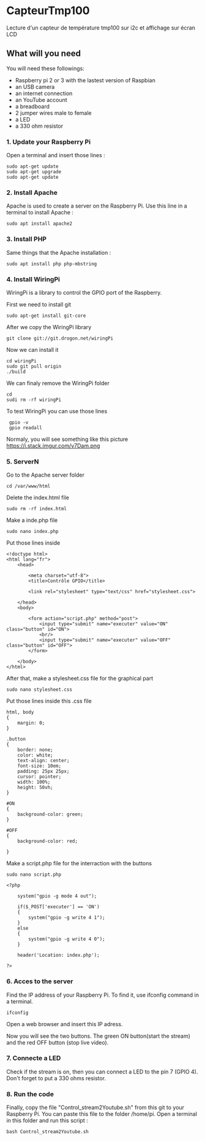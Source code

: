 # CapteurTmp100
Lecture d'un capteur de température tmp100 sur i2c et affichage  sur écran LCD

## What will you need 

You will need these followings: 

- Raspberry pi 2 or 3 with the lastest version of Raspbian
- an USB camera
- an internet connection
- an YouTube account
- a breadboard
- 2 jumper wires male to female 
- a LED
- a 330 ohm resistor

### 1. Update your Raspberry Pi

Open a terminal and insert those lines : 

```
sudo apt-get update 
sudo apt-get upgrade
sudo apt-get update
```

### 2. Install Apache

Apache is used to create a server on the Raspberry Pi. Use this line in a terminal to install Apache : 

```
sudo apt install apache2
```

### 3. Install PHP

Same things that the Apache installation : 

```
sudo apt install php php-mbstring
```

### 4. Install WiringPi

WiringPi is a library to control the GPIO port of the Raspberry.

First we need to install git

``` 
sudo apt-get install git-core
```

After we copy the WiringPi library 

```
git clone git://git.drogon.net/wiringPi
```

Now we can install it

```
cd wiringPi
sudo git pull origin
./build
```

We can finaly remove the WiringPi folder 
```
cd 
sudi rm -rf wiringPi
```

To test WiringPi you can use those lines

```
 gpio -v
 gpio readall
```

Normaly, you will see something like this picture https://i.stack.imgur.com/v7Dam.png 

### 5. ServerN

Go to the Apache server folder

```
cd /var/www/html
```

Delete the index.html file

```
sudo rm -rf index.html
```

Make a inde.php file

```
sudo nano index.php
```

Put those lines inside

```
<!doctype html>
<html lang="fr">
    <head>
        
        <meta charset="utf-8">
        <title>Contrôle GPIO</title>
        
        <link rel="stylesheet" type="text/css" href="stylesheet.css">
        
    </head>
    <body>
        
        <form action="script.php" method="post">
            <input type="submit" name="executer" value="ON" class="button" id="ON">
            <br/>
            <input type="submit" name="executer" value="OFF" class="button" id="OFF">
        </form>
        
    </body>
</html>
```

After that, make a stylesheet.css file for the graphical part

```
sudo nano stylesheet.css
```

Put those lines inside this .css file

```
html, body
{
    margin: 0;
}

.button 
{
    border: none;
    color: white;
    text-align: center;
    font-size: 10em;
    padding: 25px 25px;
    cursor: pointer;
    width: 100%;
    height: 50vh;
}

#ON
{
    background-color: green;
}

#OFF
{
    background-color: red;
    
}
```


Make a script.php file for the interraction with the buttons

```
sudo nano script.php
```

```
<?php

    system("gpio -g mode 4 out");
    
    if($_POST['executer'] == 'ON')
    {
        system("gpio -g write 4 1");
    }
    else
    {
        system("gpio -g write 4 0");
    }

    header('Location: index.php');
    
?>
```

### 6. Acces to the server

Find the IP address of your Raspberry Pi.
To find it, use ifconfig command in a terminal.

```
ifconfig
```

Open a web browser and insert this IP adress.

Now you will see the two buttons. The green ON button(start the stream) and the red OFF button (stop live video). 
### 7. Connecte a LED

Check if the stream is on, then you can connect a LED to the pin 7 (GPIO 4). Don't forget to put a 330 ohms resistor. 

### 8. Run the code

Finally, copy the file "Control_stream2Youtube.sh" from this git to your Raspberry Pi. You can paste this file to the folder /home/pi. 
Open a terminal in this folder and run this script : 

```
bash Control_stream2Youtube.sh

```
